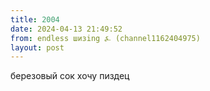 ```yaml
---
title: 2004
date: 2024-04-13 21:49:52
from: endless шизing ⍼ (channel1162404975)
layout: post
---
```


березовый сок хочу пиздец
